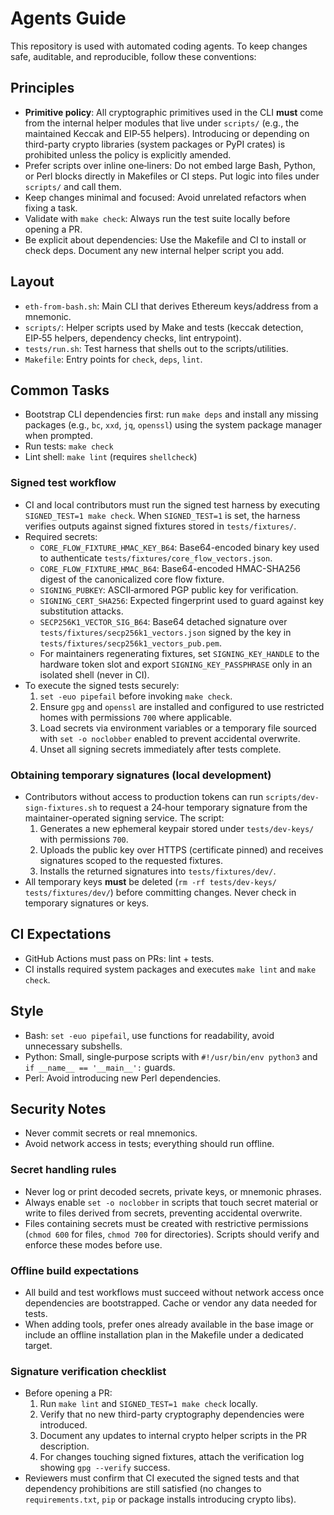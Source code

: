 # Agents Guide

This repository is used with automated coding agents. To keep changes safe,
auditable, and reproducible, follow these conventions:

## Principles
- **Primitive policy**: All cryptographic primitives used in the CLI **must** come
  from the internal helper modules that live under `scripts/` (e.g., the
  maintained Keccak and EIP‑55 helpers). Introducing or depending on third-party
  crypto libraries (system packages or PyPI crates) is prohibited unless the
  policy is explicitly amended.
- Prefer scripts over inline one‑liners: Do not embed large Bash, Python, or
  Perl blocks directly in Makefiles or CI steps. Put logic into files under
  `scripts/` and call them.
- Keep changes minimal and focused: Avoid unrelated refactors when fixing a
  task.
- Validate with `make check`: Always run the test suite locally before opening a
  PR.
- Be explicit about dependencies: Use the Makefile and CI to install or check
  deps. Document any new internal helper script you add.

## Layout
- `eth-from-bash.sh`: Main CLI that derives Ethereum keys/address from a mnemonic.
- `scripts/`: Helper scripts used by Make and tests (keccak detection, EIP‑55 helpers,
  dependency checks, lint entrypoint).
- `tests/run.sh`: Test harness that shells out to the scripts/utilities.
- `Makefile`: Entry points for `check`, `deps`, `lint`.

## Common Tasks
- Bootstrap CLI dependencies first: run `make deps` and install any missing
  packages (e.g., `bc`, `xxd`, `jq`, `openssl`) using the system
  package manager when prompted.
- Run tests: `make check`
- Lint shell: `make lint` (requires `shellcheck`)

### Signed test workflow
- CI and local contributors must run the signed test harness by executing
  `SIGNED_TEST=1 make check`. When `SIGNED_TEST=1` is set, the harness verifies
  outputs against signed fixtures stored in `tests/fixtures/`.
- Required secrets:
  - `CORE_FLOW_FIXTURE_HMAC_KEY_B64`: Base64-encoded binary key used to authenticate `tests/fixtures/core_flow_vectors.json`.
  - `CORE_FLOW_FIXTURE_HMAC_B64`: Base64-encoded HMAC-SHA256 digest of the canonicalized core flow fixture.
  - `SIGNING_PUBKEY`: ASCII‑armored PGP public key for verification.
  - `SIGNING_CERT_SHA256`: Expected fingerprint used to guard against key
    substitution attacks.
  - `SECP256K1_VECTOR_SIG_B64`: Base64 detached signature over
    `tests/fixtures/secp256k1_vectors.json` signed by the key in
    `tests/fixtures/secp256k1_vectors_pub.pem`.
  - For maintainers regenerating fixtures, set `SIGNING_KEY_HANDLE` to the
    hardware token slot and export `SIGNING_KEY_PASSPHRASE` only in an isolated
    shell (never in CI).
- To execute the signed tests securely:
  1. `set -euo pipefail` before invoking `make check`.
  2. Ensure `gpg` and `openssl` are installed and configured to use restricted
     homes with permissions `700` where applicable.
  3. Load secrets via environment variables or a temporary file sourced with
     `set -o noclobber` enabled to prevent accidental overwrite.
  4. Unset all signing secrets immediately after tests complete.

### Obtaining temporary signatures (local development)
- Contributors without access to production tokens can run
  `scripts/dev-sign-fixtures.sh` to request a 24‑hour temporary signature from
  the maintainer-operated signing service. The script:
  1. Generates a new ephemeral keypair stored under `tests/dev-keys/` with
     permissions `700`.
  2. Uploads the public key over HTTPS (certificate pinned) and receives
     signatures scoped to the requested fixtures.
  3. Installs the returned signatures into `tests/fixtures/dev/`.
- All temporary keys **must** be deleted (`rm -rf tests/dev-keys/ tests/fixtures/dev/`)
  before committing changes. Never check in temporary signatures or keys.

## CI Expectations
- GitHub Actions must pass on PRs: lint + tests.
- CI installs required system packages and executes `make lint` and `make check`.

## Style
- Bash: `set -euo pipefail`, use functions for readability, avoid unnecessary subshells.
- Python: Small, single‑purpose scripts with `#!/usr/bin/env python3` and `if __name__ == '__main__':` guards.
- Perl: Avoid introducing new Perl dependencies.

## Security Notes
- Never commit secrets or real mnemonics.
- Avoid network access in tests; everything should run offline.

### Secret handling rules
- Never log or print decoded secrets, private keys, or mnemonic phrases.
- Always enable `set -o noclobber` in scripts that touch secret material or
  write to files derived from secrets, preventing accidental overwrite.
- Files containing secrets must be created with restrictive permissions (`chmod
  600` for files, `chmod 700` for directories). Scripts should verify and
  enforce these modes before use.

### Offline build expectations
- All build and test workflows must succeed without network access once
  dependencies are bootstrapped. Cache or vendor any data needed for tests.
- When adding tools, prefer ones already available in the base image or include
  an offline installation plan in the Makefile under a dedicated target.

### Signature verification checklist
- Before opening a PR:
  1. Run `make lint` and `SIGNED_TEST=1 make check` locally.
  2. Verify that no new third-party cryptography dependencies were introduced.
  3. Document any updates to internal crypto helper scripts in the PR
     description.
  4. For changes touching signed fixtures, attach the verification log showing
     `gpg --verify` success.
- Reviewers must confirm that CI executed the signed tests and that dependency
  prohibitions are still satisfied (no changes to `requirements.txt`, `pip` or
  package installs introducing crypto libs).

